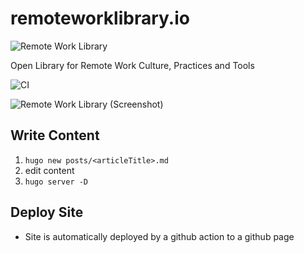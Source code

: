 # remoteworklibrary.io

![Remote Work Library](https://github.com/adersberger/remoteworklibrary.io/blob/master/static/logo.png "Remote Work Library")

Open Library for Remote Work Culture, Practices and Tools

![CI](https://github.com/remoteworklibrary/remoteworklibrary.io/workflows/CI/badge.svg)

![Remote Work Library (Screenshot)](https://github.com/adersberger/remoteworklibrary.io/blob/master/screenshot.png "Remote Work Library (Screenshot)")

## Write Content
 1) `hugo new posts/<articleTitle>.md`
 2) edit content
 3) `hugo server -D`

## Deploy Site
 * Site is automatically deployed by a github action to a github page
